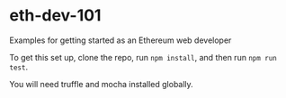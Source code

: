 # eth-dev-101
Examples for getting started as an Ethereum web developer

To get this set up, clone the repo, run `npm install`, and then run `npm run test`.

You will need truffle and mocha installed globally.
